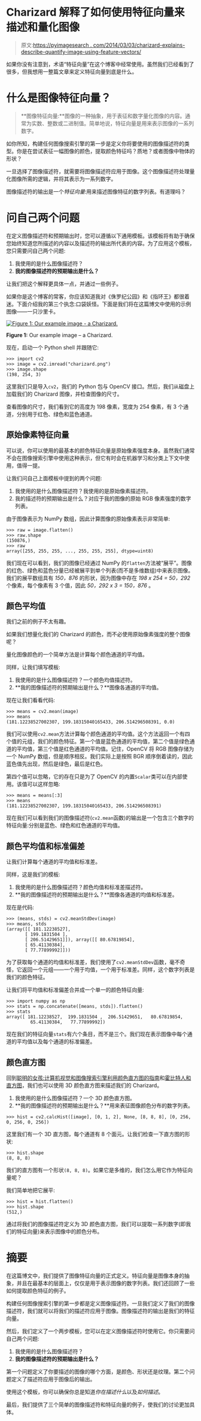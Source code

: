 # Charizard 解释了如何使用特征向量来描述和量化图像

> 原文:[https://pyimagesearch . com/2014/03/03/charizard-explains-describe-quantify-image-using-feature-vectors/](https://pyimagesearch.com/2014/03/03/charizard-explains-describe-quantify-image-using-feature-vectors/)

如果你没有注意到，术语“特征向量”在这个博客中经常使用。虽然我们已经看到了很多，但我想用一整篇文章来定义特征向量到底是什么。

# 什么是图像特征向量？

> **图像特征向量:**图像的一种抽象，用于表征和数字量化图像的内容。通常为实数、整数或二进制值。简单地说，特征向量是用来表示图像的一系列数字。

如你所知，构建任何图像搜索引擎的第一步是定义你将要使用的图像描述符的类型。你是在尝试表征一幅图像的颜色，提取颜色特征吗？质地？或者图像中物体的形状？

一旦选择了图像描述符，就需要将图像描述符应用于图像。这个图像描述符处理量化图像所需的逻辑，并将其表示为一系列数字。

图像描述符的输出是一个*特征向量*:用来描述图像特征的数字列表。有道理吗？

# 问自己两个问题

在定义图像描述符和预期输出时，您可以遵循以下通用模板。该模板将有助于确保您始终知道您所描述的内容以及描述符的输出所代表的内容。为了应用这个模板，您只需要问自己两个问题:

1.  我使用的是什么图像描述符？
2.  **我的图像描述符的预期输出是什么？**

让我们把这个解释更具体一点，并通过一些例子。

如果你是这个博客的常客，你应该知道我对《侏罗纪公园》和《指环王》都很着迷。下面介绍我的第三个执念:口袋妖怪。下面是我们将在这篇博文中使用的示例图像——一只沙里卡。

[![Figure 1: Our example image - a Charizard.](../Images/46f228e48c4ee01c138a892df55c8675.png)](https://pyimagesearch.com/wp-content/uploads/2014/02/charizard.png)

**Figure 1:** Our example image – a Charizard.

现在，启动一个 Python shell 并跟随它:

```
>>> import cv2
>>> image = cv2.imread("charizard.png")
>>> image.shape
(198, 254, 3)

```

这里我们只是导入`cv2`，我们的 Python 包与 OpenCV 接口。然后，我们从磁盘上加载我们的 Charizard 图像，并检查图像的尺寸。

查看图像的尺寸，我们看到它的高度为 198 像素，宽度为 254 像素，有 3 个通道，分别用于红色、绿色和蓝色通道。

## 原始像素特征向量

可以说，你可以使用的最基本的颜色特征向量是原始像素强度本身。虽然我们通常不会在图像搜索引擎中使用这种表示，但它有时会在机器学习和分类上下文中使用，值得一提。

让我们问自己上面模板中提到的两个问题:

1.  我使用的是什么图像描述符？我使用的是原始像素描述符。
2.  我的描述符的预期输出是什么？对应于我的图像的原始 RGB 像素强度的数字列表。

由于图像表示为 NumPy 数组，因此计算图像的原始像素表示非常简单:

```
>>> raw = image.flatten()
>>> raw.shape
(150876,)
>>> raw
array([255, 255, 255, ..., 255, 255, 255], dtype=uint8)

```

我们现在可以看到，我们的图像已经通过 NumPy 的`flatten`方法被“展平”。图像的红色、绿色和蓝色分量已经被展平到单个列表(而不是多维数组)中来表示图像。我们的展平数组具有 *150，876* 的形状，因为图像中存在 *198 x 254 = 50，292* 个像素，每个像素有 3 个值，因此 *50，292 x 3 = 150，876* 。

## 颜色平均值

我们之前的例子不太有趣。

如果我们想量化我们的 Charizard 的颜色，而不必使用原始像素强度的整个图像呢？

量化图像颜色的一个简单方法是计算每个颜色通道的平均值。

同样，让我们填写模板:

1.  我使用的是什么图像描述符？一个颜色均值描述符。
2.  **我的图像描述符的预期输出是什么？**图像各通道的平均值。

现在让我们看看代码:

```
>>> means = cv2.mean(image)
>>> means
(181.12238527002307, 199.18315040165433, 206.514296508391, 0.0)

```

我们可以使用`cv2.mean`方法计算每个颜色通道的平均值。这个方法返回一个有四个值的元组，我们的颜色特征。第一个值是蓝色通道的平均值，第二个值是绿色通道的平均值，第三个值是红色通道的平均值。记住，OpenCV 将 RGB 图像存储为一个 NumPy 数组，但是顺序相反。我们实际上是按照 BGR 顺序倒着读的，因此蓝色值先出现，然后是绿色，最后是红色。

第四个值可以忽略，它的存在只是为了 OpenCV 的内置`Scalar`类可以在内部使用。该值可以这样忽略:

```
>>> means = means[:3]
>>> means
(181.12238527002307, 199.18315040165433, 206.514296508391)

```

现在我们可以看到我们的图像描述符(`cv2.mean`函数)的输出是一个包含三个数字的特征向量:分别是蓝色、绿色和红色通道的平均值。

## 颜色平均值和标准偏差

让我们计算每个通道的平均值和标准差。

同样，这是我们的模板:

1.  我使用的是什么图像描述符？颜色均值和标准差描述符。
2.  **我的图像描述符的预期输出是什么？**图像各通道的均值和标准差。

现在是代码:

```
>>> (means, stds) = cv2.meanStdDev(image)
>>> means, stds
(array([[ 181.12238527],
       [ 199.1831504 ],
       [ 206.51429651]]), array([[ 80.67819854],
       [ 65.41130384],
       [ 77.77899992]]))

```

为了获取每个通道的均值和标准差，我们使用了`cv2.meanStdDev`函数，毫不奇怪，它返回一个元组——一个用于均值，一个用于标准差。同样，这个数字列表是我们的颜色特征。

让我们将平均值和标准偏差合并成一个单一的颜色特征向量:

```
>>> import numpy as np
>>> stats = np.concatenate([means, stds]).flatten()
>>> stats
array([ 181.12238527,  199.1831504 ,  206.51429651,   80.67819854,
         65.41130384,   77.77899992])

```

现在我们的特征向量`stats`有六个条目，而不是三个。我们现在表示图像中每个通道的平均值以及每个通道的标准偏差。

## 颜色直方图

回到[聪明的女孩:计算机视觉和图像搜索引擎利用颜色直方图的指南](https://pyimagesearch.com/2014/01/22/clever-girl-a-guide-to-utilizing-color-histograms-for-computer-vision-and-image-search-engines/)和[霍比特人和直方图](https://pyimagesearch.com/2014/01/27/hobbits-and-histograms-a-how-to-guide-to-building-your-first-image-search-engine-in-python/ "Hobbits and Histograms – A How-To Guide to Building Your First Image Search Engine in Python")，我们也可以使用 3D 颜色直方图来描述我们的 Charizard。

1.  我使用的是什么图像描述符？一个 3D 颜色直方图。
2.  **我的图像描述符的预期输出是什么？**用来表征图像颜色分布的数字列表。

```
>>> hist = cv2.calcHist([image], [0, 1, 2], None, [8, 8, 8], [0, 256, 0, 256, 0, 256])

```

这里我们有一个 3D 直方图，每个通道有 8 个面元。让我们检查一下直方图的形状:

```
>>> hist.shape
(8, 8, 8)

```

我们的直方图有一个形状`(8, 8, 8)`。如果它是多维的，我们怎么用它作为特征向量呢？

我们简单地把它展平:

```
>>> hist = hist.flatten()
>>> hist.shape
(512,)

```

通过将我们的图像描述符定义为 3D 颜色直方图，我们可以提取一系列数字(即我们的特征向量)来表示图像中的颜色分布。

# 摘要

在这篇博文中，我们提供了图像特征向量的正式定义。特征向量是图像本身的抽象，并且在最基本的层面上，仅仅是用于表示图像的数字列表。我们还回顾了一些如何提取颜色特征的例子。

构建任何图像搜索引擎的第一步都是定义图像描述符。一旦我们定义了我们的图像描述符，我们就可以将我们的描述符应用于图像。图像描述符的输出是我们的特征向量。

然后，我们定义了一个两步模板，您可以在定义图像描述符时使用它。你只需要问自己两个问题:

1.  我使用的是什么图像描述符？
2.  **我的图像描述符的预期输出是什么？**

第一个问题定义了你要描述的图像的哪个方面，是颜色、形状还是纹理。第二个问题定义了描述符应用于图像后的输出。

使用这个模板，你可以确保你总是知道*你在描述什么*以及*如何描述*。

最后，我们提供了三个简单的图像描述符和特征向量的例子，使我们的讨论更加具体。